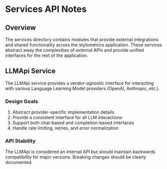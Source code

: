 # Services API Notes

## Overview

The services directory contains modules that provide external integrations and shared
functionality across the stylometrics application. These services abstract away the
complexities of external APIs and provide unified interfaces for the rest of the application.

## LLMApi Service

The LLMApi service provides a vendor-agnostic interface for interacting with various
Language Learning Model providers (OpenAI, Anthropic, etc.).

### Design Goals

1. Abstract provider-specific implementation details
2. Provide a consistent interface for all LLM interactions
3. Support both chat-based and completion-based interfaces
4. Handle rate limiting, retries, and error normalization

### API Stability

The LLMApi is considered an internal API but should maintain backwards compatibility
for major versions. Breaking changes should be clearly documented.
